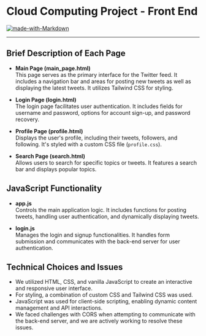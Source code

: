 # Cloud Computing Project - Front End

[![made-with-Markdown](https://img.shields.io/badge/Made%20with-Markdown-1f425f.svg)](http://commonmark.org)

---

## Brief Description of Each Page

* **Main Page (main_page.html)**  
  This page serves as the primary interface for the Twitter feed. It includes a navigation bar and areas for posting new tweets as well as displaying the latest tweets. It utilizes Tailwind CSS for styling.

* **Login Page (login.html)**  
  The login page facilitates user authentication. It includes fields for username and password, options for account sign-up, and password recovery.

* **Profile Page (profile.html)**  
  Displays the user's profile, including their tweets, followers, and following. It's styled with a custom CSS file (`profile.css`).

* **Search Page (search.html)**  
  Allows users to search for specific topics or tweets. It features a search bar and displays popular topics.

## JavaScript Functionality

* **app.js**  
  Controls the main application logic. It includes functions for posting tweets, handling user authentication, and dynamically displaying tweets.

* **login.js**  
  Manages the login and signup functionalities. It handles form submission and communicates with the back-end server for user authentication.

## Technical Choices and Issues

* We utilized HTML, CSS, and vanilla JavaScript to create an interactive and responsive user interface.
* For styling, a combination of custom CSS and Tailwind CSS was used.
* JavaScript was used for client-side scripting, enabling dynamic content management and API interactions.
* We faced challenges with CORS when attempting to communicate with the back-end server, and we are actively working to resolve these issues.

